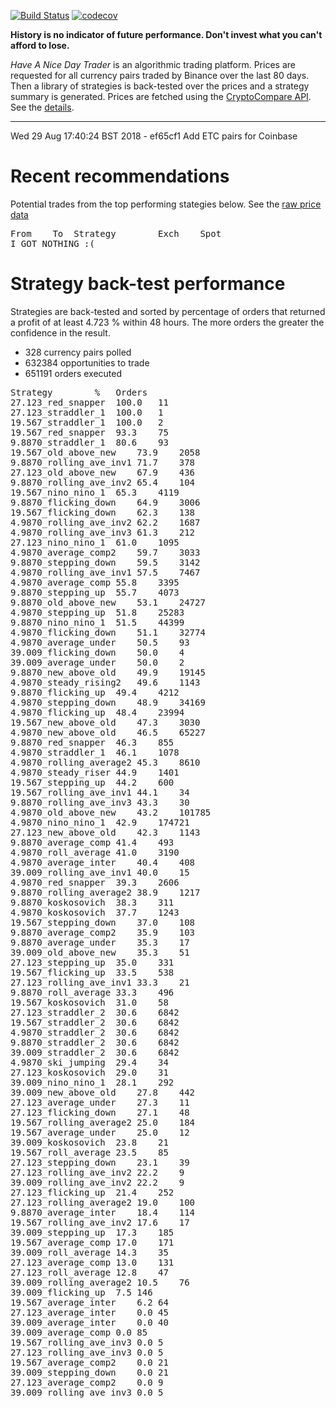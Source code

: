 [![Build Status](https://travis-ci.org/deanturpin/handt.svg?branch=master)](https://travis-ci.org/deanturpin/handt)
[![codecov](https://codecov.io/gh/deanturpin/handt/branch/master/graph/badge.svg)](https://codecov.io/gh/deanturpin/handt)

**History is no indicator of future performance. Don't invest what you can't
afford to lose.**

*Have A Nice Day Trader* is an algorithmic trading platform. Prices are
requested for all currency pairs traded by Binance over the last 80 days. Then a
library of strategies is back-tested over the prices and a strategy summary is
generated. Prices are fetched using the [CryptoCompare
API](https://min-api.cryptocompare.com/). See the [details](details.md).

---

Wed 29 Aug 17:40:24 BST 2018 - 
ef65cf1 Add ETC pairs for Coinbase
# Recent recommendations
Potential trades from the top performing stategies below. See the [raw price data](prices.csv)
<pre>
From	To	Strategy		Exch	Spot
I GOT NOTHING :(
</pre>
# Strategy back-test performance
Strategies are back-tested and sorted by percentage of orders that returned a profit of at least 4.723 % within 48 hours. The more orders the greater the confidence in the result.
* 328 currency pairs polled
* 632384 opportunities to trade
* 651191 orders executed
<pre>
Strategy		%	Orders
27.123_red_snapper	100.0	11
27.123_straddler_1	100.0	1
19.567_straddler_1	100.0	2
19.567_red_snapper	93.3	75
9.8870_straddler_1	80.6	93
19.567_old_above_new	73.9	2058
9.8870_rolling_ave_inv1	71.7	378
27.123_old_above_new	67.9	436
9.8870_rolling_ave_inv2	65.4	104
19.567_nino_nino_1	65.3	4119
9.8870_flicking_down	64.9	3006
19.567_flicking_down	62.3	138
4.9870_rolling_ave_inv2	62.2	1687
4.9870_rolling_ave_inv3	61.3	212
27.123_nino_nino_1	61.0	1095
4.9870_average_comp2	59.7	3033
9.8870_stepping_down	59.5	3142
4.9870_rolling_ave_inv1	57.5	7467
4.9870_average_comp	55.8	3395
9.8870_stepping_up	55.7	4073
9.8870_old_above_new	53.1	24727
4.9870_stepping_up	51.8	25283
9.8870_nino_nino_1	51.5	44399
4.9870_flicking_down	51.1	32774
4.9870_average_under	50.5	93
39.009_flicking_down	50.0	4
39.009_average_under	50.0	2
9.8870_new_above_old	49.9	19145
4.9870_steady_rising2	49.6	1143
9.8870_flicking_up	49.4	4212
4.9870_stepping_down	48.9	34169
4.9870_flicking_up	48.4	23994
19.567_new_above_old	47.3	3030
4.9870_new_above_old	46.5	65227
9.8870_red_snapper	46.3	855
4.9870_straddler_1	46.1	1078
4.9870_rolling_average2	45.3	8610
4.9870_steady_riser	44.9	1401
19.567_stepping_up	44.2	600
19.567_rolling_ave_inv1	44.1	34
9.8870_rolling_ave_inv3	43.3	30
4.9870_old_above_new	43.2	101785
4.9870_nino_nino_1	42.9	174721
27.123_new_above_old	42.3	1143
9.8870_average_comp	41.4	493
4.9870_roll_average	41.0	3190
4.9870_average_inter	40.4	408
39.009_rolling_ave_inv1	40.0	15
4.9870_red_snapper	39.3	2606
9.8870_rolling_average2	38.9	1217
9.8870_koskosovich	38.3	311
4.9870_koskosovich	37.7	1243
19.567_stepping_down	37.0	108
9.8870_average_comp2	35.9	103
9.8870_average_under	35.3	17
39.009_old_above_new	35.3	51
27.123_stepping_up	35.0	331
19.567_flicking_up	33.5	538
27.123_rolling_ave_inv1	33.3	21
9.8870_roll_average	33.3	496
19.567_koskosovich	31.0	58
27.123_straddler_2	30.6	6842
19.567_straddler_2	30.6	6842
4.9870_straddler_2	30.6	6842
9.8870_straddler_2	30.6	6842
39.009_straddler_2	30.6	6842
4.9870_ski_jumping	29.4	34
27.123_koskosovich	29.0	31
39.009_nino_nino_1	28.1	292
39.009_new_above_old	27.8	442
27.123_average_under	27.3	11
27.123_flicking_down	27.1	48
19.567_rolling_average2	25.0	184
19.567_average_under	25.0	12
39.009_koskosovich	23.8	21
19.567_roll_average	23.5	85
27.123_stepping_down	23.1	39
27.123_rolling_ave_inv2	22.2	9
39.009_rolling_ave_inv2	22.2	9
27.123_flicking_up	21.4	252
27.123_rolling_average2	19.0	100
9.8870_average_inter	18.4	114
19.567_rolling_ave_inv2	17.6	17
39.009_stepping_up	17.3	185
19.567_average_comp	17.0	171
39.009_roll_average	14.3	35
27.123_average_comp	13.0	131
27.123_roll_average	12.8	47
39.009_rolling_average2	10.5	76
39.009_flicking_up	7.5	146
19.567_average_inter	6.2	64
27.123_average_inter	0.0	45
39.009_average_inter	0.0	40
39.009_average_comp	0.0	85
19.567_rolling_ave_inv3	0.0	5
27.123_rolling_ave_inv3	0.0	5
19.567_average_comp2	0.0	21
39.009_stepping_down	0.0	21
27.123_average_comp2	0.0	9
39.009_rolling_ave_inv3	0.0	5
</pre>
